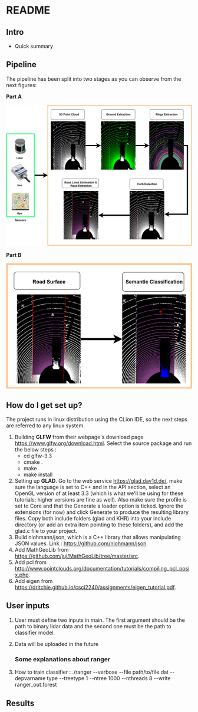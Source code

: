 # README #

## Intro ##

* Quick summary

## Pipeline ##
The pipeline has been split into two stages as you can observe from the next figures:

**Part A**

![alt text](https://github.com/AndreasPapandreou/3D_environment_percpeption/blob/master/res/pipeline_parta.png?raw=true)

**Part B**

![alt text](https://github.com/AndreasPapandreou/3D_environment_percpeption/blob/master/res/pipeline_partb.png?raw=true)


## How do I get set up? ##

The project runs in linux distribution using the CLion IDE, so the next steps are referred to any linux system.

1. Building **GLFW** from their webpage's download page https://www.glfw.org/download.html. Select the source package and
   run the below steps :
    - cd glfw-3.3
    - cmake .
    - make
    - make install
2. Setting up **GLAD**. Go to the web service https://glad.dav1d.de/, make sure the language is set to C++ and in the API
   section, select an OpenGL version of at least 3.3 (which is what we'll be using for these tutorials; higher versions
   are fine as well). Also make sure the profile is set to Core and that the Generate a loader option is ticked.
   Ignore the extensions (for now) and click Generate to produce the resulting library files. Copy both include folders
   (glad and KHR) into your include directory (or add an extra item pointing to these folders), and add the glad.c file
   to your project.
3. Build nlohmann/json, which is a C++ library that allows manipulating JSON values.
    Link : https://github.com/nlohmann/json
4. Add MathGeoLib from https://github.com/juj/MathGeoLib/tree/master/src.
5. Add pcl from http://www.pointclouds.org/documentation/tutorials/compiling_pcl_posix.php.
6. Add eigen from https://dritchie.github.io/csci2240/assignments/eigen_tutorial.pdf.

## User inputs ##

1. User must define two inputs in main. The first argument should be the path to binary lidar data and the second one
must be the path to classifier model.
2. Data will be uploaded in the future

   ### Some explanations about ranger
1. How to train classifier :
   ./ranger --verbose --file path/to/file.dat --depvarname type --treetype 1 --ntree 1000 --nthreads 8 --write ranger_out.forest

## Results ##

